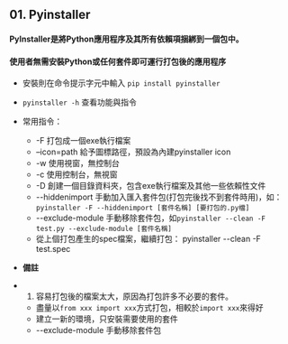 ## 01. Pyinstaller
#### PyInstaller是將Python應用程序及其所有依賴項捆綁到一個包中。
#### 使用者無需安裝Python或任何套件即可運行打包後的應用程序
* 安裝則在命令提示字元中輸入 `pip install pyinstaller`
* `pyinstaller -h` 查看功能與指令
* 常用指令：
  * -F 打包成一個exe執行檔案
  * –icon=path 給予圖標路徑，預設為內建pyinstaller icon
  * -w 使用視窗，無控制台
  * -c 使用控制台，無視窗
  * -D 創建一個目錄資料夾，包含exe執行檔案及其他一些依賴性文件
  * --hiddenimport 手動加入匯入套件包(打包完後找不到套件時用)，如：`pyinstaller -F --hiddenimport [套件名稱] [要打包的.py檔]`
  * --exclude-module 手動移除套件包，如`pyinstaller --clean -F test.py --exclude-module [套件名稱]`
  * 從上個打包產生的spec檔案，繼續打包： pyinstaller --clean -F test.spec

* **備註** 
* 1. 容易打包後的檔案太大，原因為打包許多不必要的套件。
  * 盡量以`from xxx import xxx`方式打包，相較於`import xxx`來得好
  * 建立一新的環境，只安裝需要使用的套件
  * --exclude-module 手動移除套件包
